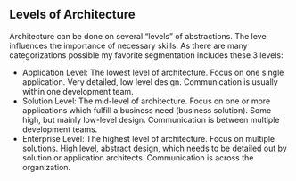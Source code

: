 ## Levels of Architecture

Architecture can be done on several “levels” of abstractions. The level influences the importance of necessary skills. As there are many categorizations possible my favorite segmentation includes these 3 levels:

* Application Level: The lowest level of architecture. Focus on one single application. Very detailed, low level design. Communication is usually within one development team.
* Solution Level: The mid-level of architecture. Focus on one or more applications which fulfill a business need (business solution). Some high, but mainly low-level design. Communication is between multiple development teams.
* Enterprise Level: The highest level of architecture. Focus on multiple solutions. High level, abstract design, which needs to be detailed out by solution or application architects. Communication is across the organization.